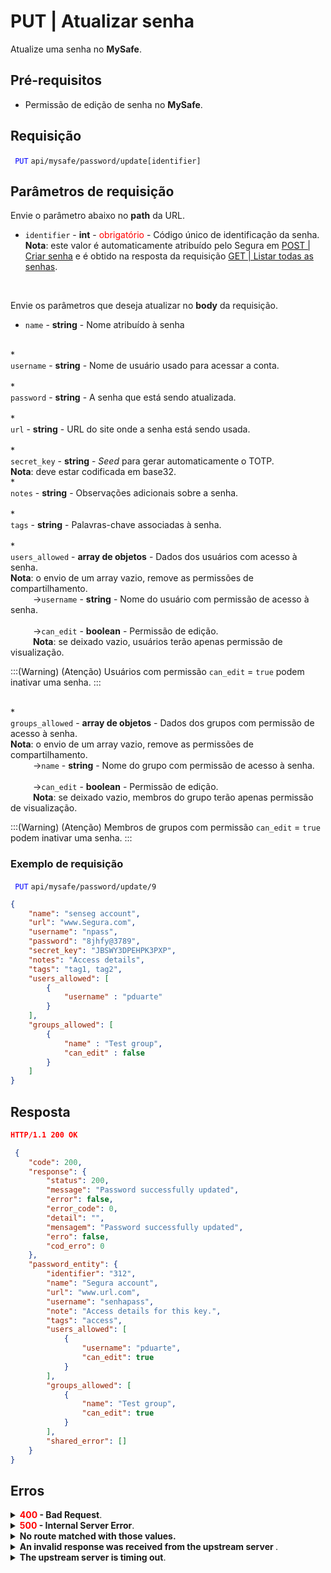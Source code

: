# PUT | Atualizar senha

Atualize uma senha no **MySafe**.


## Pré-requisitos

* Permissão de edição de senha no **MySafe**.

## Requisição

 <code><span style="color:blue"> PUT</code></span> `api/mysafe/password/update[identifier]`


## Parâmetros de requisição
Envie o parâmetro abaixo no **path** da URL.
* <summary><code>identifier</code> - <b>int</b> - <span style="color:red">obrigatório</span> - Código único de identificação da senha.</summary><b>Nota</b>: este valor é automaticamente atribuído pelo Segura em <a href  = "/v3-33/docs/pt/api-post-create-password">POST | Criar senha</a> e é obtido na resposta da requisição <a href = "/v3-33/docs/pt/api-get-list-all-passwords">GET | Listar todas as senhas</a>.</summary>


<br>

Envie os parâmetros que deseja atualizar no <b>body</b> da requisição.


* <summary><code>name</code> - <b>string</b> - Nome atribuído à senha</summary>


<br>
* <summary><code>username</code> - <b>string</b>  - Nome de usuário usado para acessar a conta.</summary>


<br>
* <summary><code>password</code> - <b>string</b> - A senha que está sendo atualizada.</summary>


<br>
* <summary><code>url</code> - <b>string</b> - URL do site onde a senha está sendo usada.</summary>

<br>
* <summary><code>secret_key</code> - <b>string</b> - <i>Seed</i> para gerar automaticamente o TOTP.</summary>
<b>Nota</b>: deve estar codificada em base32.


<br>
* <summary><code>notes</code> - <b>string</b> - Observações adicionais sobre a senha.</summary>


 <br>
* <summary><code>tags</code> - <b>string</b> - Palavras-chave associadas à senha.</summary>


<br>
* <summary><code>users_allowed</code> - <b>array de objetos</b> - Dados dos usuários com acesso à senha.</summary><b>Nota</b>: o envio de um array vazio, remove as permissões de compartilhamento.

<br>
<summary>&nbsp;&emsp;&emsp;&nbsp;→<code>username</code> - <b>string</b> - Nome do usuário com permissão de acesso à senha.</summary>

<br>
<summary>&nbsp;&emsp;&emsp;&nbsp;→<code>can_edit</code> - <b>boolean</b> - Permissão de edição.</summary>
<summary>&nbsp;&emsp;&emsp;&nbsp;<b>Nota</b>: se deixado vazio, usuários terão apenas permissão de visualização.

<br>
    
:::(Warning) (Atenção)
Usuários  com permissão <code>can_edit</code> = <code>true</code> podem inativar uma senha.
:::

<br>
* <summary><code>groups_allowed</code> - <b>array de objetos</b> - Dados dos grupos com permissão de acesso à senha.</summary><b>Nota</b>: o envio de um array vazio, remove as permissões de compartilhamento.


<br>
<summary>&nbsp;&emsp;&emsp;&nbsp;→<code>name</code> - <b>string</b> - Nome do grupo com permissão de acesso à senha.</summary>

<br>
<summary>&nbsp;&emsp;&emsp;&nbsp;→<code>can_edit</code> - <b>boolean</b> - Permissão de edição.</summary>
<summary>&nbsp;&emsp;&emsp;&nbsp;<b>Nota</b>: se deixado vazio, membros do grupo terão apenas permissão de visualização.

<br>
    
:::(Warning) (Atenção)
Membros de grupos com permissão <code>can_edit</code> = <code>true</code> podem inativar uma senha.
:::


 ### Exemplo de requisição
 
 <code><span style="color:blue"> PUT</code></span> `api/mysafe/password/update/9`

```json 
{
    "name": "senseg account",
    "url": "www.Segura.com",
    "username": "npass",
    "password": "8jhfy@3789",
    "secret_key": "JBSWY3DPEHPK3PXP",
    "notes": "Access details",
    "tags": "tag1, tag2",
    "users_allowed": [
        {
            "username" : "pduarte"
        }
    ],
    "groups_allowed": [
        {
            "name" : "Test group",
            "can_edit" : false
        }
    ]
}
```
  
  
  
  ## Resposta 

 ```json
HTTP/1.1 200 OK
```
```json 
 {
    "code": 200,
    "response": {
        "status": 200,
        "message": "Password successfully updated",
        "error": false,
        "error_code": 0,
        "detail": "",
        "mensagem": "Password successfully updated",
        "erro": false,
        "cod_erro": 0
    },
    "password_entity": {
        "identifier": "312",
        "name": "Segura account",
        "url": "www.url.com",
        "username": "senhapass",
        "note": "Access details for this key.",
        "tags": "access",
        "users_allowed": [
            {
                "username": "pduarte",
                "can_edit": true
            }
        ],
        "groups_allowed": [
            {
                "name": "Test group",
                "can_edit": true
            }
        ],
        "shared_error": []
    }
}
 ```
 
 ## Erros
 
 <details>
<summary><b><span style="color:red">400</span> - Bad Request</b>.</summary>

***
    
 <b>Mensagem: "1005: Password not found"</b>
<p><b>Possível causa</b>: senha não encontrada.<br></p>
<b>Solução</b>: verifique o valor do <code>identifier</code> e envie a requisição novamente.

    
* * *
    
<b>Mensagem: "1006: User does not have access"</b>
<p><b>Possível causa</b>: usuário não possui acesso à senha.<br></p>

 ***
</details>

<details>
    <summary><b><span style="color:red">500</span> - Internal Server Error</b>.</summary>

***
    
<b>Mensagem: "Unexpected error."</b><br>

<p><b>Possível causa</b>: o erro está no servidor Segura.<br>
        
<b>Solução</b>: contate o time de suporte para mais informações.</p>
    
 ***
 </details>
 
 <details>
    <summary><b>No route matched with those values.</b></summary>

 ***
    
<b>Mensagem: "You are not authorized to access this resource."</b>
<p><b>Possíveis causas</b>: falha na autenticação da sua aplicação com o servidor Segura ou URL incorreta.<br>
        
<b>Solução</b>: verifique os parâmetros de autenticação como <code>Access Token URL</code>, <code>Client ID</code> e  <code>Client Secret</code> e solicite um novo token de acesso ou verifique e corrija a URL.
* * *
</details>
     
<details>
<summary><b>An invalid response was received from the upstream server
</b>.</summary>

*** 
   
<b>Mensagem: "An invalid response was received from the a seupstream server</b>
    
<p><b>Possível causa</b>: o servidor upstream pode estar demorando muito para responder, levando a um erro de timeout que é interpretado como uma resposta inválida pelo servidor proxy/gateway.<br>
        
<b>Solução</b>: verifique a conectividade entre a origem da requisição e o servidor Segura.</p>
***
</details>
     
   

<details>
<summary><b>The upstream server is timing out</b>.</summary>

*** 
    
<b>Mensagem: "An invalid response was received from the upstream server"</b>
    
<p><b>Possível causa</b>: o tempo da requisição se esgotou.
        
<b>Solução</b>: verifique a conectividade entre a origem da requisição e o servidor Segura.</p>
* * *
</details>
     


